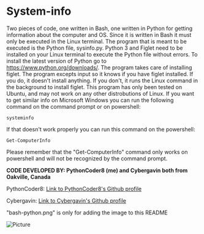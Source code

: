 # System-info
Two pieces of code, one written in Bash, one written in Python for getting information about the computer and OS. Since it is written in Bash it must only be executed in the Linux terminal. The program that is meant to be executed is the Python file, sysinfo.py. Python 3 and Figlet need to be installed on your Linux terminal to execute the Python file
without errors. To install the latest version of Python go to https://www.python.org/downloads/. The program takes care of installing figlet. The program excepts input so it knows if you have figlet installed. If you do, it doesn't install anything. If you don't, it runs the Linux command in the background to install figlet. This program has only been tested on Ubuntu, and may not work on any other distrobutions of Linux. If you want to get similar info on Microsoft Windows you can run the following command on the command prompt or on powershell:

`systeminfo`

If that doesn't work properly you can run this command on the powershell:

`Get-ComputerInfo`

Please remember that the "Get-ComputerInfo" command only works on powershell and will not be recognized by the command prompt.

**CODE DEVELOPED BY: PythonCoder8 (me) and Cybergavin both from Oakville, Canada**

PythonCoder8: [Link to PythonCoder8's Github profile](https://github.com/PythonCoder8)

Cybergavin: [Link to Cybergavin's Github profile](https://github.com/cybergavin)

"bash-python.png" is only for adding the image to this README

![Picture](https://raw.githubusercontent.com/PythonCoder8/System-info/main/bash-python.png)
